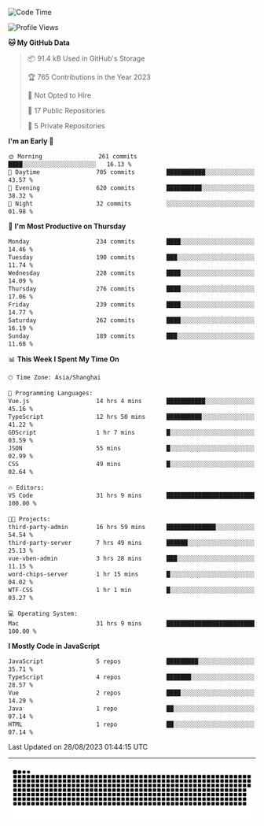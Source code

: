 <!--
<picture>
  <source
    srcset="https://github-readme-stats.vercel.app/api?username=kevinxft&show_icons=true&theme=dark"
    media="(prefers-color-scheme: dark)"
  />
  <source
    srcset="https://github-readme-stats.vercel.app/api?username=kevinxft&show_icons=true"
    media="(prefers-color-scheme: light), (prefers-color-scheme: no-preference)"
  />
  <img src="https://github-readme-stats.vercel.app/api?username=kevinxft&show_icons=true" />
</picture>
-->

<!--START_SECTION:waka-->
![Code Time](http://img.shields.io/badge/Code%20Time-1%2C192%20hrs%2031%20mins-blue)

![Profile Views](http://img.shields.io/badge/Profile%20Views-0-blue)

**🐱 My GitHub Data** 

> 📦 91.4 kB Used in GitHub's Storage 
 > 
> 🏆 765 Contributions in the Year 2023
 > 
> 🚫 Not Opted to Hire
 > 
> 📜 17 Public Repositories 
 > 
> 🔑 5 Private Repositories 
 > 
**I'm an Early 🐤** 

```text
🌞 Morning                261 commits         ████░░░░░░░░░░░░░░░░░░░░░   16.13 % 
🌆 Daytime                705 commits         ███████████░░░░░░░░░░░░░░   43.57 % 
🌃 Evening                620 commits         ██████████░░░░░░░░░░░░░░░   38.32 % 
🌙 Night                  32 commits          ░░░░░░░░░░░░░░░░░░░░░░░░░   01.98 % 
```
📅 **I'm Most Productive on Thursday** 

```text
Monday                   234 commits         ████░░░░░░░░░░░░░░░░░░░░░   14.46 % 
Tuesday                  190 commits         ███░░░░░░░░░░░░░░░░░░░░░░   11.74 % 
Wednesday                228 commits         ████░░░░░░░░░░░░░░░░░░░░░   14.09 % 
Thursday                 276 commits         ████░░░░░░░░░░░░░░░░░░░░░   17.06 % 
Friday                   239 commits         ████░░░░░░░░░░░░░░░░░░░░░   14.77 % 
Saturday                 262 commits         ████░░░░░░░░░░░░░░░░░░░░░   16.19 % 
Sunday                   189 commits         ███░░░░░░░░░░░░░░░░░░░░░░   11.68 % 
```


📊 **This Week I Spent My Time On** 

```text
🕑︎ Time Zone: Asia/Shanghai

💬 Programming Languages: 
Vue.js                   14 hrs 4 mins       ███████████░░░░░░░░░░░░░░   45.16 % 
TypeScript               12 hrs 50 mins      ██████████░░░░░░░░░░░░░░░   41.22 % 
GDScript                 1 hr 7 mins         █░░░░░░░░░░░░░░░░░░░░░░░░   03.59 % 
JSON                     55 mins             █░░░░░░░░░░░░░░░░░░░░░░░░   02.99 % 
CSS                      49 mins             █░░░░░░░░░░░░░░░░░░░░░░░░   02.64 % 

🔥 Editors: 
VS Code                  31 hrs 9 mins       █████████████████████████   100.00 % 

🐱‍💻 Projects: 
third-party-admin        16 hrs 59 mins      ██████████████░░░░░░░░░░░   54.54 % 
third-party-server       7 hrs 49 mins       ██████░░░░░░░░░░░░░░░░░░░   25.13 % 
vue-vben-admin           3 hrs 28 mins       ███░░░░░░░░░░░░░░░░░░░░░░   11.15 % 
word-chips-server        1 hr 15 mins        █░░░░░░░░░░░░░░░░░░░░░░░░   04.02 % 
WTF-CSS                  1 hr 1 min          █░░░░░░░░░░░░░░░░░░░░░░░░   03.27 % 

💻 Operating System: 
Mac                      31 hrs 9 mins       █████████████████████████   100.00 % 
```

**I Mostly Code in JavaScript** 

```text
JavaScript               5 repos             █████████░░░░░░░░░░░░░░░░   35.71 % 
TypeScript               4 repos             ███████░░░░░░░░░░░░░░░░░░   28.57 % 
Vue                      2 repos             ████░░░░░░░░░░░░░░░░░░░░░   14.29 % 
Java                     1 repo              ██░░░░░░░░░░░░░░░░░░░░░░░   07.14 % 
HTML                     1 repo              ██░░░░░░░░░░░░░░░░░░░░░░░   07.14 % 
```




 Last Updated on 28/08/2023 01:44:15 UTC
<!--END_SECTION:waka-->

---

<picture>
  <source media="(prefers-color-scheme: dark)" srcset="https://raw.githubusercontent.com/kevinxft/kevinxft/output/github-contribution-grid-snake-dark.svg">
  <source media="(prefers-color-scheme: light)" srcset="https://raw.githubusercontent.com/kevinxft/kevinxft/output/github-contribution-grid-snake.svg">
  <img alt="github contribution grid snake animation" src="https://raw.githubusercontent.com/kevinxft/kevinxft/output/github-contribution-grid-snake.svg">
</picture>